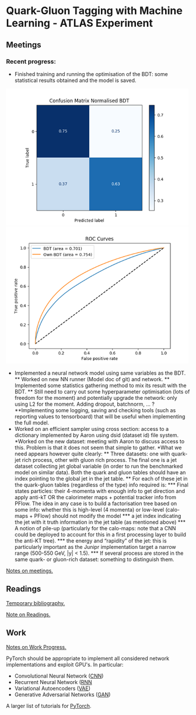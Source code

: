 # Quark-Gluon Tagging with Machine Learning - ATLAS Experiment
## Meetings
### Recent progress: 
* Finished training and running the optimisation of the BDT: some statistical results obtained and the model is saved. 

<p float="center">
<img src="Readme_Result/confusion_matrix_normalised.png" width="500" />
<img src="Readme_Result/ROC_curve.png" width="500" /> 
</p>

* Implemented a neural network model using same variables as the BDT. 
** Worked on new NN runner (Model doc of git) and network.
** Implemented some statistics gathering method to mix its result with the BDT.
** Still need to carry out some hyperparameter optimisation (lots of freedom for the moment) and potentially upgrade the network: only using L2 for the moment. Adding dropout, batchnorm, ... ?
**Implementing some logging, saving and checking tools (such as reporting values to tensorboard) that will be useful when implementing the full model. 
* Worked on an efficient sampler using cross section: access to a dictionary implemented by Aaron using dsid (dataset id) file system. 
*Worked on the new dataset: meeting with Aaron to discuss access to this. Problem is that it does not seem that simple to gather. *What we need appears however quite clearly:
** Three datasets: one with quark-jet rich process, other with gluon rich process. The final one is a jet dataset collecting jet global variable (in order to run the benchmarked model on similar data). Both the quark and gluon tables should have an index pointing to the global jet in the jet table. 
** For each of these jet in the quark-gluon tables (regardless of the type) info required is:
*** Final states particles: their 4-momenta with enough info to get direction and apply anti-kT OR the calorimeter maps + potential tracker info from PFlow. The idea in any case is to build a factorisation tree based on some info: whether this is high-level (4 momenta) or low-level (calo-maps + PFlow) should not modify the model
*** a jet index indicating the jet with it truth information in the jet table (as mentioned above)
*** A notion of pile-up (particularly for the calo-maps: note that a CNN could be deployed to account for this in a first processing layer to build the anti-KT tree). 
*** the energy and “rapidity” of the jet: this is particularly important as the Junipr implementation target a narrow range (500-550 GeV, |y| < 1.5).
*** If several process are stored in the same quark- or gluon-rich dataset: something to distinguish them. 


[Notes on meetings.](https://docs.google.com/document/d/1mPCNGwLqUHwPWRzEXwxDVAvANspSMXEBrSzKO49E8Ds/edit?usp=sharing)

## Readings
[Temporary bibliography.](https://docs.google.com/document/d/1T0P84bvZvcEdx9cvs6z_uXsKWNDNlzjyWbvqWfU1s5I/edit)

[Note on Readings.](https://docs.google.com/document/d/1u7orIhStgtNy6GY1Ix_eOC2UjRiMTey7CkkDW5u7Oxg/edit?usp=sharing)

## Work
[Notes on Work Progress.](https://docs.google.com/document/d/1REFWLDmTNmnLVJMIwqeWt13o8EeNrBTAoQybtgy6I2A/edit?usp=sharing)

PyTorch should be appropriate to implement all considered network implementations and exploit GPU's. In particular:
* Convolutional Neural Network ([CNN](https://pytorch.org/tutorials/beginner/blitz/cifar10_tutorial.html))
* Recurrent Neural Network ([RNN](https://pytorch.org/tutorials/intermediate/char_rnn_classification_tutorial.html)
* Variational Autoencoders ([VAE](https://pyro.ai/examples/vae.html))
* Generative Adversarial Networks ([GAN](https://pytorch.org/tutorials/beginner/dcgan_faces_tutorial.html))

A larger list of tutorials for [PyTorch](https://pytorch.org/tutorials/). 
